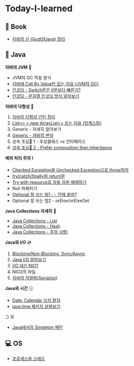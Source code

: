 # Today-I-learned

## 📕 Book

- [자바의 신 (GodOfJava) 정리](/GodOfJava/목차.md)

## 🔎 Java

**자바의 JVM** 🚕
  - JVM의 GC 작동 방식
  - [자바에 Call By Value만 있는 이유 (JVM의 GC)](/java/call_by_value.md)
  - [인코딩 - Switch문은 if문보다 빠른가?](/java/switch_encoding.md)
  - [인코딩 - 문자열 인코딩 방식 알아보기](/java/encoding.md)

**자바의 다형성** 🍇
  1. [자바의 다형성 간단 정리](/java/다형성.md)
  2. [List<> = new ArrayList<> 쓰는 이유 (업캐스팅)](/java/upcasting.md)
  3. Generic - 자세히 알아보기
  4. [Generic - 자바의 변성](/java/변성.md)
  5. 상속 조심🙅‍ 1 - 추상클래스 vs 인터페이스
  6. [상속 조심🙅‍ 2 - Prefer composition than inheritance](/java/prefer_composition_than_inheritance.md)

**예외 처리 주의** ❗
  - [Checked Exception을 Unchecked Exception으로 throw하자](/java/wrapping_checked_exception_into_unchecked_exception.md)
  - [try/catch/finally와 return문](/java/try-catch-finally와_return문.md)
  - [Try with resource로 자동 자원 해제하기](/java/try_with_resource.md)
  - Null 파헤치기
  - [Optional 잘 쓰는 법1 -  - 언제 쓸까?](/java/optional.md)
  - Optional 잘 쓰는 법2 - orElse/orElseGet

**Java Collections 자세히** 🔎
  - [Java Collections - List](/java/collections_list.md)
  - [Java Collections - Hash](/java/collections_hash.md)
  - [Java Collections - 주의 사항❕](/java/collections_warning.md)

**Java와 I/O** 💿
  1. [Blocking/Non-Blocking, Sync/Async](/IO/blocking_synchronous.md)
  2. [Java I/O 알아보기](/IO/java_io.md)
  3. [I/O 대신 NIO?](/IO/nio.md)
  4. NIO2의 파일
  5. [자바의 직렬화(Serialize)](/java/직렬화.md)

**Java와 시간** 🕜
  - [Date, Calendar 쓰지 말자](/java/date_calendar_쓰지말자.md)
  - [java.time 패키지 살펴보기](/java/java.time.md)


그 외
  - [Java에서의 Singleton 패턴](/java/singleton.md)


## 💻 OS
- [프로세스와 스레드](/OS/proc_thread.md)
